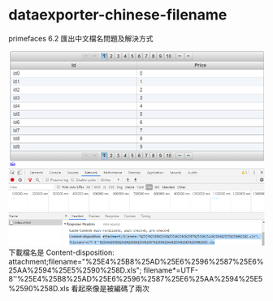# dataexporter-chinese-filename
primefaces 6.2 匯出中文檔名問題及解決方式

![image](https://github.com/stevechen325/dataexporter-chinese-filename/blob/master/image.png)
下載檔名是
Content-disposition: attachment;filename="%25E4%25B8%25AD%25E6%2596%2587%25E6%25AA%2594%25E5%2590%258D.xls"; filename*=UTF-8''%25E4%25B8%25AD%25E6%2596%2587%25E6%25AA%2594%25E5%2590%258D.xls
看起來像是被編碼了兩次